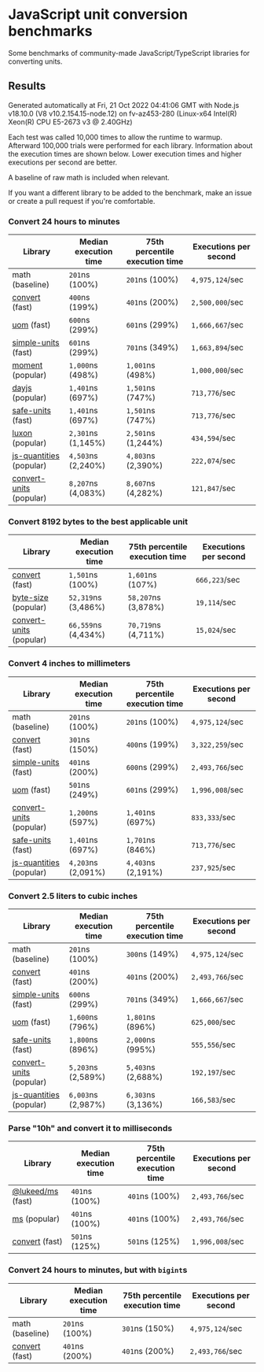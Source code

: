 # JavaScript unit conversion benchmarks

Some benchmarks of community-made JavaScript/TypeScript libraries for converting units.

## Results

<!-- beginblock(results) -->

Generated automatically at Fri, 21 Oct 2022 04:41:06 GMT with Node.js v18.10.0 (V8 v10.2.154.15-node.12) on fv-az453-280 (Linux-x64 Intel(R) Xeon(R) CPU E5-2673 v3 @ 2.40GHz)

Each test was called 10,000 times to allow the runtime to warmup.
Afterward 100,000 trials were performed for each library.
Information about the execution times are shown below.
Lower execution times and higher executions per second are better.

A baseline of raw math is included when relevant.

If you want a different library to be added to the benchmark, make an issue or create a pull request if you're comfortable.

### Convert 24 hours to minutes

| Library                                                            | Median execution time | 75th percentile execution time | Executions per second |
| ------------------------------------------------------------------ | --------------------- | ------------------------------ | --------------------- |
| math (baseline)                                                    | `201`ns (100%)        | `201`ns (100%)                 | `4,975,124`/sec       |
| [convert](https://npmjs.com/package/convert) (fast)                | `400`ns (199%)        | `401`ns (200%)                 | `2,500,000`/sec       |
| [uom](https://npmjs.com/package/uom) (fast)                        | `600`ns (299%)        | `601`ns (299%)                 | `1,666,667`/sec       |
| [simple-units](https://npmjs.com/package/simple-units) (fast)      | `601`ns (299%)        | `701`ns (349%)                 | `1,663,894`/sec       |
| [moment](https://npmjs.com/package/moment) (popular)               | `1,000`ns (498%)      | `1,001`ns (498%)               | `1,000,000`/sec       |
| [dayjs](https://npmjs.com/package/dayjs) (popular)                 | `1,401`ns (697%)      | `1,501`ns (747%)               | `713,776`/sec         |
| [safe-units](https://npmjs.com/package/safe-units) (fast)          | `1,401`ns (697%)      | `1,501`ns (747%)               | `713,776`/sec         |
| [luxon](https://npmjs.com/package/luxon) (popular)                 | `2,301`ns (1,145%)    | `2,501`ns (1,244%)             | `434,594`/sec         |
| [js-quantities](https://npmjs.com/package/js-quantities) (popular) | `4,503`ns (2,240%)    | `4,803`ns (2,390%)             | `222,074`/sec         |
| [convert-units](https://npmjs.com/package/convert-units) (popular) | `8,207`ns (4,083%)    | `8,607`ns (4,282%)             | `121,847`/sec         |

### Convert 8192 bytes to the best applicable unit

| Library                                                            | Median execution time | 75th percentile execution time | Executions per second |
| ------------------------------------------------------------------ | --------------------- | ------------------------------ | --------------------- |
| [convert](https://npmjs.com/package/convert) (fast)                | `1,501`ns (100%)      | `1,601`ns (107%)               | `666,223`/sec         |
| [byte-size](https://npmjs.com/package/byte-size) (popular)         | `52,319`ns (3,486%)   | `58,207`ns (3,878%)            | `19,114`/sec          |
| [convert-units](https://npmjs.com/package/convert-units) (popular) | `66,559`ns (4,434%)   | `70,719`ns (4,711%)            | `15,024`/sec          |

### Convert 4 inches to millimeters

| Library                                                            | Median execution time | 75th percentile execution time | Executions per second |
| ------------------------------------------------------------------ | --------------------- | ------------------------------ | --------------------- |
| math (baseline)                                                    | `201`ns (100%)        | `201`ns (100%)                 | `4,975,124`/sec       |
| [convert](https://npmjs.com/package/convert) (fast)                | `301`ns (150%)        | `400`ns (199%)                 | `3,322,259`/sec       |
| [simple-units](https://npmjs.com/package/simple-units) (fast)      | `401`ns (200%)        | `600`ns (299%)                 | `2,493,766`/sec       |
| [uom](https://npmjs.com/package/uom) (fast)                        | `501`ns (249%)        | `601`ns (299%)                 | `1,996,008`/sec       |
| [convert-units](https://npmjs.com/package/convert-units) (popular) | `1,200`ns (597%)      | `1,401`ns (697%)               | `833,333`/sec         |
| [safe-units](https://npmjs.com/package/safe-units) (fast)          | `1,401`ns (697%)      | `1,701`ns (846%)               | `713,776`/sec         |
| [js-quantities](https://npmjs.com/package/js-quantities) (popular) | `4,203`ns (2,091%)    | `4,403`ns (2,191%)             | `237,925`/sec         |

### Convert 2.5 liters to cubic inches

| Library                                                            | Median execution time | 75th percentile execution time | Executions per second |
| ------------------------------------------------------------------ | --------------------- | ------------------------------ | --------------------- |
| math (baseline)                                                    | `201`ns (100%)        | `300`ns (149%)                 | `4,975,124`/sec       |
| [convert](https://npmjs.com/package/convert) (fast)                | `401`ns (200%)        | `401`ns (200%)                 | `2,493,766`/sec       |
| [simple-units](https://npmjs.com/package/simple-units) (fast)      | `600`ns (299%)        | `701`ns (349%)                 | `1,666,667`/sec       |
| [uom](https://npmjs.com/package/uom) (fast)                        | `1,600`ns (796%)      | `1,801`ns (896%)               | `625,000`/sec         |
| [safe-units](https://npmjs.com/package/safe-units) (fast)          | `1,800`ns (896%)      | `2,000`ns (995%)               | `555,556`/sec         |
| [convert-units](https://npmjs.com/package/convert-units) (popular) | `5,203`ns (2,589%)    | `5,403`ns (2,688%)             | `192,197`/sec         |
| [js-quantities](https://npmjs.com/package/js-quantities) (popular) | `6,003`ns (2,987%)    | `6,303`ns (3,136%)             | `166,583`/sec         |

### Parse "10h" and convert it to milliseconds

| Library                                                   | Median execution time | 75th percentile execution time | Executions per second |
| --------------------------------------------------------- | --------------------- | ------------------------------ | --------------------- |
| [@lukeed/ms](https://npmjs.com/package/@lukeed/ms) (fast) | `401`ns (100%)        | `401`ns (100%)                 | `2,493,766`/sec       |
| [ms](https://npmjs.com/package/ms) (popular)              | `401`ns (100%)        | `401`ns (100%)                 | `2,493,766`/sec       |
| [convert](https://npmjs.com/package/convert) (fast)       | `501`ns (125%)        | `501`ns (125%)                 | `1,996,008`/sec       |

### Convert 24 hours to minutes, but with `bigint`s

| Library                                             | Median execution time | 75th percentile execution time | Executions per second |
| --------------------------------------------------- | --------------------- | ------------------------------ | --------------------- |
| math (baseline)                                     | `201`ns (100%)        | `301`ns (150%)                 | `4,975,124`/sec       |
| [convert](https://npmjs.com/package/convert) (fast) | `401`ns (200%)        | `401`ns (200%)                 | `2,493,766`/sec       |

<!-- endblock(results) -->
